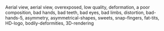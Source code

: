 Aerial view, aerial view, overexposed, low quality, deformation, a poor composition, bad hands, bad teeth, bad eyes, bad limbs, distortion, bad-hands-5, asymmetry, asymmetrical-shapes, sweets, snap-fingers, fat-tits, HD-logo, bodily-deformities, 3D-rendering
